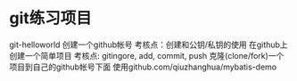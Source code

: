 # git练习项目
git-helloworld
创建一个github帐号
考核点：创建和公钥/私钥的使用
在github上创建一个简单项目
考核点: gitingore,  add, commit, push
克隆(clone/fork)一个项目到自己的github帐号下面
使用github.com/qiuzhanghua/mybatis-demo
